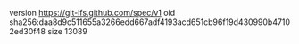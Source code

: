 version https://git-lfs.github.com/spec/v1
oid sha256:daa8d9c511655a3266edd667adf4193acd651cb96f19d430990b47102ed30f48
size 13089
